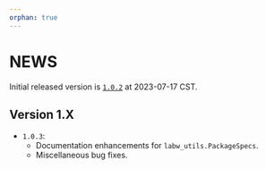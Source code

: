 ```yaml
---
orphan: true
---
```


# NEWS

Initial released version is [`1.0.2`](https://pypi.org/project/labw-utils/1.0.2/) at 2023-07-17 CST.

## Version 1.X

- `1.0.3`:
  - Documentation enhancements for `labw_utils.PackageSpecs`.
  - Miscellaneous bug fixes.
